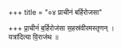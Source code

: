 +++
title = "०४ प्राचीनं बर्हिरोजसा"

+++
प्रा॒चीनं॑ ब॒र्हिरोज॑सा स॒हस्र॑वीरमस्तृणन् ।  
यत्रा॑दित्या वि॒राज॑थ ॥